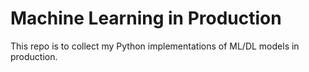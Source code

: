 # Machine Learning in Production

This repo is to collect my Python implementations of ML/DL models in production.
